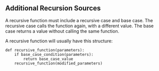 ## Additional Recursion Sources

A recursive function must include a recursive case and base case. The recursive case calls the function again, with a different value. The base case returns a value without calling the same function.

A recursive function will usually have this structure:
```
def recursive_function(parameters):
    if base_case_condition(parameters):
        return base_case_value
    recursive_function(modified_parameters)
```

